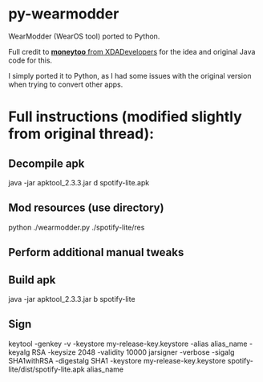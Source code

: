 # py-wearmodder
WearModder (WearOS tool) ported to Python.

Full credit to [**moneytoo** from XDADevelopers](https://forum.xda-developers.com/wear-os/development/app-spotify-lite-scaled-standalone-wear-t3815680) for the idea and original Java code for this.

I simply ported it to Python, as I had some issues with the original version when trying to convert other apps.

# Full instructions (modified slightly from original thread):

## Decompile apk
java -jar apktool_2.3.3.jar d spotify-lite.apk

## Mod resources (use directory)
python ./wearmodder.py ./spotify-lite/res

## Perform additional manual tweaks

## Build apk
java -jar apktool_2.3.3.jar b spotify-lite

## Sign
keytool -genkey -v -keystore my-release-key.keystore -alias alias_name -keyalg RSA -keysize 2048 -validity 10000
jarsigner -verbose -sigalg SHA1withRSA -digestalg SHA1 -keystore my-release-key.keystore spotify-lite/dist/spotify-lite.apk alias_name
